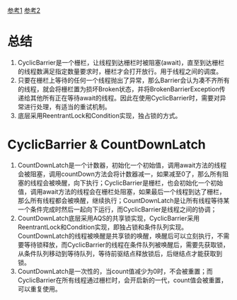 [参考1](https://segmentfault.com/a/1190000015888316)
[参考2](https://segmentfault.com/a/1190000016518256)
# 总结
1. CyclicBarrier是一个栅栏，让线程到达栅栏时被阻塞(await)，直至到达栅栏的线程数满足指定数量要求时，栅栏才会打开放行。用于线程之间的调度。
2. 只要在栅栏上等待的任何一个线程抛出了异常，那么Barrier会认为凑不齐所有的线程，就会将栅栏置为损坏Broken状态，并将BrokenBarrierException传递给其他所有正在等待await的线程。因此在使用CyclicBarrier时，需要对异常进行处理，有适当的重试机制。
3. 底层采用ReentrantLock和Condition实现，独占锁的方式。

# CyclicBarrier & CountDownLatch
1. CountDownLatch是一个计数器，初始化一个初始值，调用await方法的线程会被阻塞，调用countDown方法会将计数器减一，如果减至0了，那么所有阻塞的线程会被唤醒，向下执行；CyclicBarrier是栅栏，也会初始化一个初始值，调用await方法的线程会在栅栏处阻塞，如果最后一个线程到达了栅栏，那么所有线程都会被唤醒，继续执行；CountDownLatch是让所有线程等待某一个条件完成时然后一起向下运行，而CyclicBarrier是线程之间的协调；
2. CountDownLatch底层采用AQS的共享锁实现，CyclicBarrier采用ReentrantLock和Condition实现，即独占锁和条件队列实现。CountDownLatch的线程被唤醒是共享锁的唤醒，唤醒后可以立刻执行，不需要等待锁释放，而CyclicBarrier的线程在条件队列被唤醒后，需要先获取锁，从条件队列移动到等待队列，等待前驱结点释放锁后，后继结点才能获取到锁。
3. CountDownLatch是一次性的，当count值减少为0时，不会被重置；而CyclicBarrier在所有线程通过栅栏时，会开启新的一代，count值会被重置，可以重复使用。